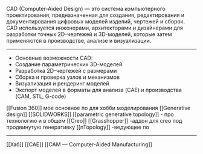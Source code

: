 CAD (Computer-Aided Design) — это система компьютерного проектирования, предназначенная для создания, редактирования и документирования цифровых моделей изделий, чертежей и сборок. CAD используется инженерами, архитекторами и дизайнерами для разработки точных 2D-чертежей и 3D-моделей, которые затем применяются в производстве, анализе и визуализации.


---

- Основные возможности CAD:
- Создание параметрических 3D-моделей
- Разработка 2D-чертежей с размерами
- Сборка и проверка узлов и механизмов
- Визуализация и рендеринг моделей
- Экспорт моделей в форматы для анализа (CAE) и производства (CAM, STL, G-code)

[[Fusion 360]] мое основное по для хобби моделирования 
[[Generative design]]
[[SOLIDWORKS]] 
[[parametric generative topology]] - про технологию и в общем 
[[Creo]]
[[Grasshopper]] -аддон для creo под продвинутую генеративку
[[nTopology]] -ведующее по 


---
[[Хаб]]
[[CAE]]
[[CAM — Computer-Aided Manufacturing]]